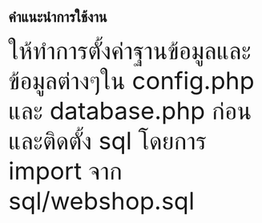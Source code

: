 <h1>คำแนะนำการใช้งาน</h1>
<font size=16px>
ให้ทำการตั้งค่าฐานข้อมูลและข้อมูลต่างๆใน config.php และ database.php ก่อน
และติดตั้ง sql โดยการ import จาก sql/webshop.sql
</font>
<br><br>
<img src="https://www.desktophut.com/wp-content/uploads/2018/10/minecraft-wallpaper.jpg.webp" alt="">
